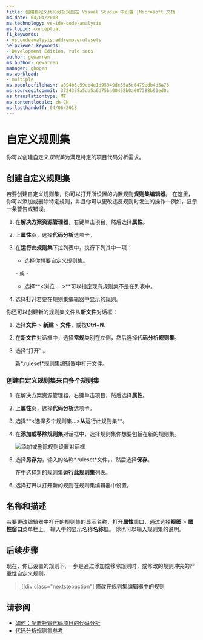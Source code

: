 ```yaml
---
title: 创建自定义代码分析规则在 Visual Studio 中设置 |Microsoft 文档
ms.date: 04/04/2018
ms.technology: vs-ide-code-analysis
ms.topic: conceptual
f1_keywords:
- vs.codeanalysis.addremoverulesets
helpviewer_keywords:
- Development Edition, rule sets
author: gewarren
ms.author: gewarren
manager: ghogen
ms.workload:
- multiple
ms.openlocfilehash: a094b6c59eb4e1d95949dc35a5c0479edb4d5a76
ms.sourcegitcommit: 3724338a5da5a6d75ba00452b0a607388b93ed0c
ms.translationtype: MT
ms.contentlocale: zh-CN
ms.lasthandoff: 04/06/2018
---
```

# <a name="custom-rule-sets"></a>自定义规则集

你可以创建自定义*规则集*为满足特定的项目代码分析需求。

## <a name="create-a-custom-rule-set"></a>创建自定义规则集

若要创建自定义规则集，你可以打开所设置的内置规则**规则集编辑器**。 在这里，你可以添加或删除特定规则，并且你可以更改违反规则时发生的操作&mdash;例如，显示一条警告或错误。

1. 在**解决方案资源管理器**，右键单击项目，然后选择**属性**。

2. 上**属性**页，选择**代码分析**选项卡。

3. 在**运行此规则集**下拉列表中，执行下列其中一项：

    - 选择你想要自定义规则集。

     \- 或 -

    - 选择**\<浏览 … >**可以指定现有规则集不是在列表中。

4. 选择**打开**若要在规则集编辑器中显示的规则。

你还可以创建新的规则集文件从**新文件**对话框：

1. 选择**文件** > **新建** > **文件**，或按**Ctrl**+**N**.

2. 在**新文件**对话框中，选择**常规**类别在左侧，然后选择**代码分析规则集**。

3. 选择“打开” 。

   新*.ruleset*规则集编辑器中打开文件。

### <a name="create-a-custom-rule-set-from-multiple-rule-sets"></a>创建自定义规则集来自多个规则集

1. 在解决方案资源管理器，右键单击项目，然后选择**属性**。

2. 上**属性**页，选择**代码分析**选项卡。

3. 选择**\<选择多个规则集...>**从**运行此规则集**。

4. 在**添加或移除规则集**对话框中，选择规则集你想要包括在新的规则集。

   ![添加或删除规则设置对话框](media/add-remove-rule-sets.png)

5. 选择**另存为**，输入的名称*.ruleset*文件，，然后选择**保存**。

   在中选择新的规则集**运行此规则集**列表。

6. 选择**打开**以打开新的规则在规则集编辑器中设置。

## <a name="name-and-description"></a>名称和描述

若要更改编辑器中打开的规则集的显示名称，打开**属性**窗口，通过选择**视图** > **属性窗口**菜单栏上。 输入中的显示名称**名称**框。 你也可以输入规则集的说明。

## <a name="next-steps"></a>后续步骤

现在，你已设置的规则下, 一步是通过添加或移除规则时，或修改的规则冲突的严重性自定义规则。

> [!div class="nextstepaction"]
> [修改在规则集编辑器中的规则](../code-quality/working-in-the-code-analysis-rule-set-editor.md)

## <a name="see-also"></a>请参阅

- [如何：配置托管代码项目的代码分析](../code-quality/how-to-configure-code-analysis-for-a-managed-code-project.md)
- [代码分析规则集参考](../code-quality/rule-set-reference.md)